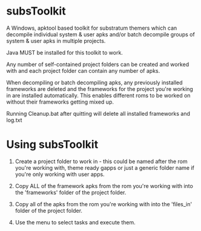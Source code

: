 # subsToolkit

A Windows, apktool based toolkit for substratum themers which can decompile individual 
system & user apks and/or batch decompile groups of system & user apks in multiple projects.

Java MUST be installed for this toolkit to work.

Any number of self-contained project folders can be created and worked with and each 
project folder can contain any number of apks.

When decompiling or batch decompiling apks, any previously installed frameworks 
are deleted and the frameworks for the project you're working in are installed automatically.
This enables different roms to be worked on without their frameworks getting mixed up.

Running Cleanup.bat after quitting will delete all installed frameworks and log.txt


# Using subsToolkit

1. Create a project folder to work in - this could be named after the rom you're working
   with, theme ready gapps or just a generic folder name if you're only working with user apps.

2. Copy ALL of the framework apks from the rom you're working with into the 'frameworks'
   folder of the project folder.

3. Copy all of the apks from the rom you're working with into the 'files_in' folder 
   of the project folder.

4. Use the menu to select tasks and execute them.
